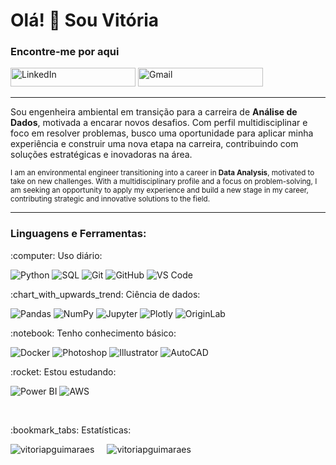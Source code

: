 <h1>Olá! 👋 Sou Vitória</h1>

<h3>Encontre-me por aqui</h3>
<a href="https://www.linkedin.com/in/vitoriapguimaraes/" target="blank"><img src="https://img.shields.io/badge/vitoriapguimaraes-0077B5?style=for-the-badge&logo=linkedin&logoColor=white" alt="LinkedIn" height="30" width="200" /></a> 
<a href="mailto:vipistori@gmail.com" target="blank"><img src="https://img.shields.io/badge/vipistori@gmail.com-D14836?style=for-the-badge&logo=gmail&logoColor=white" alt="Gmail" height="30" width="200" /></a>

<hr>

<p>Sou engenheira ambiental em transição para a carreira de <strong>Análise de Dados</strong>, motivada a encarar novos desafios. Com perfil multidisciplinar e foco em resolver problemas, busco uma oportunidade para aplicar minha experiência e construir uma nova etapa na carreira, contribuindo com soluções estratégicas e inovadoras na área.</p>

<p><small>I am an environmental engineer transitioning into a career in <strong>Data Analysis</strong>, motivated to take on new challenges. With a multidisciplinary profile and a focus on problem-solving, I am seeking an opportunity to apply my experience and build a new stage in my career, contributing strategic and innovative solutions to the field.</small></p>

<hr>

<h3>Linguagens e Ferramentas:</h3>

<p>:computer: Uso diário:</p>

![Python](https://img.shields.io/badge/Python-3776AB?style=for-the-badge&logo=python&logoColor=white)
![SQL](https://img.shields.io/badge/SQL-003B57?style=for-the-badge&logo=sqlite&logoColor=white)
![Git](https://img.shields.io/badge/Git-F05032?style=for-the-badge&logo=git&logoColor=white)
![GitHub](https://img.shields.io/badge/GitHub-181717?style=for-the-badge&logo=github&logoColor=white)
![VS Code](https://img.shields.io/badge/VS_Code-0078D4?style=for-the-badge&logo=visual-studio-code&logoColor=white)

<p>:chart_with_upwards_trend: Ciência de dados:</p>

![Pandas](https://img.shields.io/badge/Pandas-150458?style=for-the-badge&logo=pandas&logoColor=white)
![NumPy](https://img.shields.io/badge/NumPy-013243?style=for-the-badge&logo=numpy&logoColor=white)
![Jupyter](https://img.shields.io/badge/Jupyter-F37626?style=for-the-badge&logo=jupyter&logoColor=white)
![Plotly](https://img.shields.io/badge/Plotly-3B0C45?style=for-the-badge&logo=plotly&logoColor=white)
![OriginLab](https://img.shields.io/badge/OriginLab-orange?style=for-the-badge)


<p>:notebook: Tenho conhecimento básico:</p>

![Docker](https://img.shields.io/badge/Docker-2496ED?style=for-the-badge&logo=docker&logoColor=white)
![Photoshop](https://img.shields.io/badge/Photoshop-31A8FF?style=for-the-badge&logo=adobephotoshop&logoColor=white)
![Illustrator](https://img.shields.io/badge/Illustrator-FF9A00?style=for-the-badge&logo=adobeillustrator&logoColor=white)
![AutoCAD](https://img.shields.io/badge/AutoCAD-EBB71A?style=for-the-badge&logo=autocad&logoColor=white)

<p>:rocket: Estou estudando:</p>

![Power BI](https://img.shields.io/badge/Power%20BI-F2C811?style=for-the-badge&logo=powerbi&logoColor=black)
![AWS](https://img.shields.io/badge/AWS-232F3E?style=for-the-badge&logo=amazonaws&logoColor=white)


<br>
<p>:bookmark_tabs: Estatísticas:</p>
<div style="display: flex; align-items: center;">
    <img src="https://github-readme-stats.vercel.app/api?username=vitoriapguimaraes&show_icons=true&locale=en" alt="vitoriapguimaraes" style="margin-right: 20px;"/>
    <img src="https://github-readme-stats.vercel.app/api/top-langs?username=vitoriapguimaraes&show_icons=true&locale=en&layout=compact" alt="vitoriapguimaraes"/>
</div>


<!-- 
- 🔭 Eu estou atualmente trabalhando em... [project name](project link)
- 🌱 Estou atualmente aprendendo **Python, SQL**
- 👯 I’m looking to collaborate on [project name](project link)
- 🤝 I’m looking for help with [project name](project link)
- 📄 Conheça minhas experiências [https://www.linkedin.com/in/vitoriapguimaraes/](https://www.linkedin.com/in/vitoriapguimaraes/)
- 💬 Me pergunte sobre **Matemática, estatística**
- 📫 Contato **vipistori@gmail.coom**
-->
